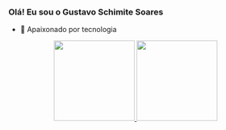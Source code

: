 ### Olá! Eu sou o Gustavo Schimite Soares


- 🔭 Apaixonado por tecnologia
<div align="center">
  <a href="https://github.com/Gustavo-Schimite-Soares">
  <img height="160em" src="https://github-readme-stats.vercel.app/api?username=Gustavo-Schimite-Soares&show_icons=true&theme=cobalt&include_all_commits=true&count_private=true"/>
  <img height="160em" src="https://github-readme-stats.vercel.app/api/top-langs/?username=Gustavo-Schimite-Soares&layout=compact&langs_count=7&theme=cobalt"/>
</div>


<!-- Comments
**Gustavo-Schimite-Soares/Gustavo-Schimite-Soares** is a ✨ _special_ ✨ repository because its `README.md` (this file) appears on your GitHub profile.

Here are some ideas to get you started:

- 🔭 I’m currently working on ...
- 🌱 I’m currently learning ...
- 👯 I’m looking to collaborate on ...
- 🤔 I’m looking for help with ...
- 💬 Ask me about ...
- 📫 How to reach me: ...
- 😄 Pronouns: ...
- ⚡ Fun fact: ...
-->

